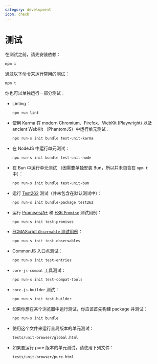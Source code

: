 ```yaml
---
category: development
icon: check
---
```


# 测试

在测试之前，请先安装依赖：

```sh
npm i
```

通过以下命令来运行常用的测试：

```sh
npm t
```

你也可以单独运行一部分测试：

- Linting：
  ```sh
  npm run lint
  ```
- 使用 Karma 在 modern Chromium、Firefox、WebKit (Playwright) 以及 ancient WebKit （PhantomJS）中运行单元测试：
  ```sh
  npx run-s init bundle test-unit-karma
  ```
- 在 NodeJS 中运行单元测试：
  ```sh
  npx run-s init bundle test-unit-node
  ```
- 在 Bun 中运行单元测试 （因需要单独安装 Bun，所以并未包含在 `npm t` 中）：
  ```sh
  npx run-s init bundle test-unit-bun
  ```
- 运行 [Test262](https://github.com/tc39/test262) 测试（并未包含在默认测试中）：
  ```sh
  npx run-s init bundle-package test262
  ```
- 运行 [Promises/A+](https://github.com/promises-aplus/promises-tests) 和 [ES6 `Promise`](https://github.com/promises-es6/promises-es6) 测试用例：
  ```sh
  npx run-s init test-promises
  ```
- [ECMAScript `Observable` 测试用例](https://github.com/tc39/proposal-observable)：
  ```sh
  npx run-s init test-observables
  ```
- CommonJS 入口点测试：
  ```sh
  npx run-s init test-entries
  ```
- `core-js-compat` 工具测试：
  ```sh
  npx run-s init test-compat-tools
  ```
- `core-js-builder` 测试：
  ```sh
  npx run-s init test-builder
  ```
- 如果你想在某个浏览器中运行测试，你应该首先构建 package 并测试：
  ```sh
  npx run-s init bundle
  ```
- 使用这个文件来运行全局版本的单元测试：
  ```sh
  tests/unit-browser/global.html
  ```
- 如果要运行 pure 版本的单元测试，请使用下列文件：
  ```sh
  tests/unit-browser/pure.html
  ```
